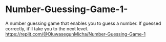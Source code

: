 # Number-Guessing-Game-1-
A number guessing game that enables you to guess a number. If guessed correctly, it'll take you to the next level. 
https://replit.com/@OluwasegunMicha/Number-Guessing-Game-1
